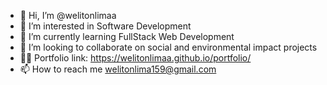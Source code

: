 - 👋 Hi, I’m @welitonlimaa
- 👀 I’m interested in Software Development
- 🌱 I’m currently learning FullStack Web Development
- 💞️ I’m looking to collaborate on social and environmental impact projects
- :man_technologist: Portfolio link: https://welitonlimaa.github.io/portfolio/
- 📫 How to reach me welitonlima159@gmail.com

<!---
welitonlimaa/welitonlimaa is a ✨ special ✨ repository because its `README.md` (this file) appears on your GitHub profile.
You can click the Preview link to take a look at your changes.
--->
